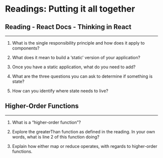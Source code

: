 # Readings: Putting it all together

## Reading - React Docs - Thinking in React
-----------

1. What is the single responsibility principle and how does it apply to components?

2. What does it mean to build a ‘static’ version of your application?

3. Once you have a static application, what do you need to add?

4. What are the three questions you can ask to determine if something is state?

5. How can you identify where state needs to live?

## Higher-Order Functions
-------------------------

1. What is a “higher-order function”?

2. Explore the greaterThan function as defined in the reading. In your own words, what is line 2 of this function doing?

3. Explain how either map or reduce operates, with regards to higher-order functions.